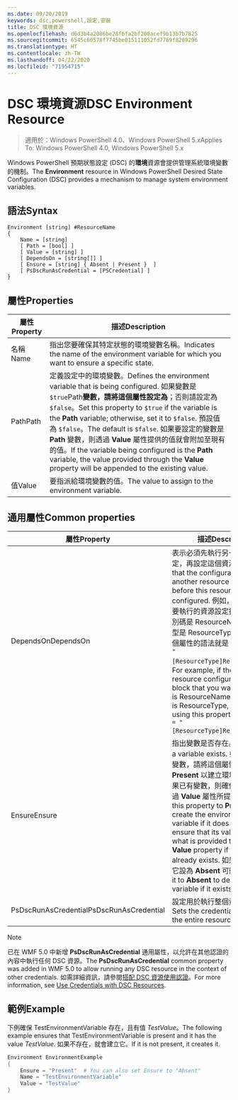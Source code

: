```yaml
---
ms.date: 09/20/2019
keywords: dsc,powershell,設定,安裝
title: DSC 環境資源
ms.openlocfilehash: d6d3b4a2086be28fbfa2bf200acef9b13b7b7825
ms.sourcegitcommit: 6545c60578f7745be015111052fd7769f8289296
ms.translationtype: HT
ms.contentlocale: zh-TW
ms.lasthandoff: 04/22/2020
ms.locfileid: "71954715"
---
```

# <a name="dsc-environment-resource"></a><span data-ttu-id="7d42e-103">DSC 環境資源</span><span class="sxs-lookup"><span data-stu-id="7d42e-103">DSC Environment Resource</span></span>

> <span data-ttu-id="7d42e-104">適用於：Windows PowerShell 4.0、Windows PowerShell 5.x</span><span class="sxs-lookup"><span data-stu-id="7d42e-104">Applies To: Windows PowerShell 4.0, Windows PowerShell 5.x</span></span>

<span data-ttu-id="7d42e-105">Windows PowerShell 預期狀態設定 (DSC) 的**環境**資源會提供管理系統環境變數的機制。</span><span class="sxs-lookup"><span data-stu-id="7d42e-105">The **Environment** resource in Windows PowerShell Desired State Configuration (DSC) provides a mechanism to manage system environment variables.</span></span>

## <a name="syntax"></a><span data-ttu-id="7d42e-106">語法</span><span class="sxs-lookup"><span data-stu-id="7d42e-106">Syntax</span></span>

```Syntax
Environment [string] #ResourceName
{
    Name = [string]
    [ Path = [bool] ]
    [ Value = [string] ]
    [ DependsOn = [string[]] ]
    [ Ensure = [string] { Absent | Present }  ]
    [ PsDscRunAsCredential = [PSCredential] ]
}
```

## <a name="properties"></a><span data-ttu-id="7d42e-107">屬性</span><span class="sxs-lookup"><span data-stu-id="7d42e-107">Properties</span></span>

|<span data-ttu-id="7d42e-108">屬性</span><span class="sxs-lookup"><span data-stu-id="7d42e-108">Property</span></span> |<span data-ttu-id="7d42e-109">描述</span><span class="sxs-lookup"><span data-stu-id="7d42e-109">Description</span></span> |
|---|---|
|<span data-ttu-id="7d42e-110">名稱</span><span class="sxs-lookup"><span data-stu-id="7d42e-110">Name</span></span> |<span data-ttu-id="7d42e-111">指出您要確保其特定狀態的環境變數名稱。</span><span class="sxs-lookup"><span data-stu-id="7d42e-111">Indicates the name of the environment variable for which you want to ensure a specific state.</span></span> |
|<span data-ttu-id="7d42e-112">Path</span><span class="sxs-lookup"><span data-stu-id="7d42e-112">Path</span></span> |<span data-ttu-id="7d42e-113">定義設定中的環境變數。</span><span class="sxs-lookup"><span data-stu-id="7d42e-113">Defines the environment variable that is being configured.</span></span> <span data-ttu-id="7d42e-114">如果變數是 `$true`Path**變數，請將這個屬性設定為**；否則請設定為 `$false`。</span><span class="sxs-lookup"><span data-stu-id="7d42e-114">Set this property to `$true` if the variable is the **Path** variable; otherwise, set it to `$false`.</span></span> <span data-ttu-id="7d42e-115">預設值為 `$false`。</span><span class="sxs-lookup"><span data-stu-id="7d42e-115">The default is `$false`.</span></span> <span data-ttu-id="7d42e-116">如果要設定的變數是 **Path** 變數，則透過 **Value** 屬性提供的值就會附加至現有的值。</span><span class="sxs-lookup"><span data-stu-id="7d42e-116">If the variable being configured is the **Path** variable, the value provided through the **Value** property will be appended to the existing value.</span></span> |
|<span data-ttu-id="7d42e-117">值</span><span class="sxs-lookup"><span data-stu-id="7d42e-117">Value</span></span> |<span data-ttu-id="7d42e-118">要指派給環境變數的值。</span><span class="sxs-lookup"><span data-stu-id="7d42e-118">The value to assign to the environment variable.</span></span> |

## <a name="common-properties"></a><span data-ttu-id="7d42e-119">通用屬性</span><span class="sxs-lookup"><span data-stu-id="7d42e-119">Common properties</span></span>

|<span data-ttu-id="7d42e-120">屬性</span><span class="sxs-lookup"><span data-stu-id="7d42e-120">Property</span></span> |<span data-ttu-id="7d42e-121">描述</span><span class="sxs-lookup"><span data-stu-id="7d42e-121">Description</span></span> |
|---|---|
|<span data-ttu-id="7d42e-122">DependsOn</span><span class="sxs-lookup"><span data-stu-id="7d42e-122">DependsOn</span></span> |<span data-ttu-id="7d42e-123">表示必須先執行另一個資源的設定，再設定這個資源。</span><span class="sxs-lookup"><span data-stu-id="7d42e-123">Indicates that the configuration of another resource must run before this resource is configured.</span></span> <span data-ttu-id="7d42e-124">例如，如果第一個想要執行的資源設定指令碼區塊識別碼是 ResourceName，而其類型是 ResourceType，則使用這個屬性的語法就是 `DependsOn = "[ResourceType]ResourceName"`。</span><span class="sxs-lookup"><span data-stu-id="7d42e-124">For example, if the ID of the resource configuration script block that you want to run first is ResourceName and its type is ResourceType, the syntax for using this property is `DependsOn = "[ResourceType]ResourceName"`.</span></span> |
|<span data-ttu-id="7d42e-125">Ensure</span><span class="sxs-lookup"><span data-stu-id="7d42e-125">Ensure</span></span> |<span data-ttu-id="7d42e-126">指出變數是否存在。</span><span class="sxs-lookup"><span data-stu-id="7d42e-126">Indicates if a variable exists.</span></span> <span data-ttu-id="7d42e-127">如果沒有環境變數，請將這個屬性設為 **Present** 以建立環境變數；或如果已有變數，則確保其值符合透過 **Value** 屬性所提供的值。</span><span class="sxs-lookup"><span data-stu-id="7d42e-127">Set this property to **Present** to create the environment variable if it does not exist or to ensure that its value matches what is provided through the **Value** property if the variable already exists.</span></span> <span data-ttu-id="7d42e-128">如果有變數，將它設為 **Absent** 可刪除變數。</span><span class="sxs-lookup"><span data-stu-id="7d42e-128">Set it to **Absent** to delete the variable if it exists.</span></span> |
|<span data-ttu-id="7d42e-129">PsDscRunAsCredential</span><span class="sxs-lookup"><span data-stu-id="7d42e-129">PsDscRunAsCredential</span></span> |<span data-ttu-id="7d42e-130">設定用於執行整個資源的認證。</span><span class="sxs-lookup"><span data-stu-id="7d42e-130">Sets the credential for running the entire resource as.</span></span> |

> [!NOTE]
> <span data-ttu-id="7d42e-131">已在 WMF 5.0 中新增 **PsDscRunAsCredential** 通用屬性，以允許在其他認證的內容中執行任何 DSC 資源。</span><span class="sxs-lookup"><span data-stu-id="7d42e-131">The **PsDscRunAsCredential** common property was added in WMF 5.0 to allow running any DSC resource in the context of other credentials.</span></span> <span data-ttu-id="7d42e-132">如需詳細資訊，請參閱[搭配 DSC 資源使用認證](../../../configurations/runasuser.md)。</span><span class="sxs-lookup"><span data-stu-id="7d42e-132">For more information, see [Use Credentials with DSC Resources](../../../configurations/runasuser.md).</span></span>

## <a name="example"></a><span data-ttu-id="7d42e-133">範例</span><span class="sxs-lookup"><span data-stu-id="7d42e-133">Example</span></span>

<span data-ttu-id="7d42e-134">下例確保 TestEnvironmentVariable 存在，且有值 _TestValue_。</span><span class="sxs-lookup"><span data-stu-id="7d42e-134">The following example ensures that TestEnvironmentVariable is present and it has the value _TestValue_.</span></span> <span data-ttu-id="7d42e-135">如果不存在，就會建立它。</span><span class="sxs-lookup"><span data-stu-id="7d42e-135">If it is not present, it creates it.</span></span>

```powershell
Environment EnvironmentExample
{
    Ensure = "Present"  # You can also set Ensure to "Absent"
    Name = "TestEnvironmentVariable"
    Value = "TestValue"
}
```
